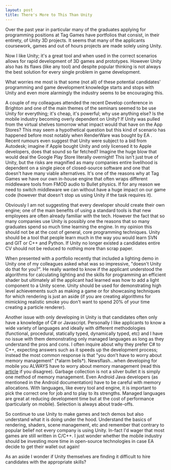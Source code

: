 ```yaml
---
layout: post
title: There's More to This Than Unity
---
```


Over the past year in particular many of the graduates applying for programming positions at Tag Games have portfolios that consist, in their entirety, of Unity 3D projects. It seems that many of the applicants coursework, games and out of hours projects are made solely using Unity.

Now I like Unity; it's a great tool and when used in the correct scenarios allows for rapid development of 3D games and prototypes. However Unity also has its flaws (like any tool) and despite popular thinking is not always the best solution for every single problem in game development.

What worries me most is that some (not all) of these potential candidates' programming and game development knowledge starts and stops with Unity and even more alarmingly the industry seems to be encouraging this.

A couple of my colleagues attended the recent Develop conference in Brighton and one of the main themes of the seminars seemed to be use Unity for everything; it's cheap, it's powerful; why use anything else? Is the mobile industry becoming overly dependent on Unity? If Unity was pulled from the virtual shelves tomorrow what impact would that have on the App Stores? This may seem a hypothetical question but this kind of scenario has happened before most notably when RenderWare was bought by EA . Recent rumours even suggest that Unity were subject to a bid from Autodesk; imagine if Apple bought Unity and only licensed it to Apple developers, does that sound so far fetched? Imagine the huge blow that would deal the Google Play Store literally overnight! This isn't just true of Unity, but the risks are magnified as many companies entire livelihood is dependent on a single piece of closed-source software and one that doesn't have many viable alternatives. It's one of the reasons why at Tag Games we have our own in-house engine that often wraps different middleware tools from FMOD audio to Bullet physics. If for any reason we need to switch middleware we can without have a huge impact on our game code (however that doesn't stop us using Unity if the task requires it).

Obviously I am not suggesting that every developer should create their own engine; one of the main benefits of using a standard tools is that new employees are often already familiar with the tech. However the fact that so many companies use Unity is possibly one the reasons that so many graduates spend so much time learning the engine. In my opinion this should not be at the cost of general, core programming techniques. Unity should be a tool that people learn much in the way you would learn SVN and GIT or C++ and Python. If Unity no longer existed a candidates entire CV should not be reduced to nothing more than scrap paper.

When presented with a portfolio recently that included a lighting demo in Unity one of my colleagues asked what was so impressive, "doesn't Unity do that for you?". He really wanted to know if the applicant understood the algorithms for calculating lighting and the skills for programming an efficient shader but ultimately all the applicant had learned was how to add a light component to a Unity scene. Unity should be used for demonstrating high level achievements such as making a game or for showcasing techniques for which rendering is just an aside (if you are creating algorithms for mimicking realistic smoke you don't want to spend 20% of your time creating a particle renderer).

Another issue with only developing in Unity is that candidates often only have a knowledge of C# or Javascript. Personally I like applicants to know a wide variety of languages and ideally with different methodologies (functional, procedural, statically typed, dynamically typed, etc) and I have no issue with them demonstrating only managed languages as long as they understand the pros and cons. I often inquire about why they prefer C# to C++, expecting answers such as it speeds up the development process; instead the most common response is that "you don't have to worry about memory management" (\*alarm bells\*). Newsflash...when developing for mobile you ALWAYS have to worry about memory management (read this [article](http://sealedabstract.com/rants/why-mobile-web-apps-are-slow/) if you disagree). Garbage collection is not a silver bullet it is simply one method of memory management. Even Android Java developers (as mentioned in the Android documentation) have to be careful with memory allocations. With languages, like every tool and engine, it is important to pick the correct one for job and to play to its strengths. Managed languages are great at reducing development time but at the cost of performance (particularly on mobile). Selection is always about trade-offs.

So continue to use Unity to make games and tech demos but also understand what it is doing under the hood. Understand the basics of rendering, shaders, scene management, etc and remember that contrary to popular belief not every company is using Unity. In-fact I'd wager that most games are still written in C/C++. I just wonder whether the mobile industry should be investing more time in open-source technologies in case EA decide to get their wallet out again!

As an aside I wonder if Unity themselves are finding it difficult to hire candidates with the appropriate skills?